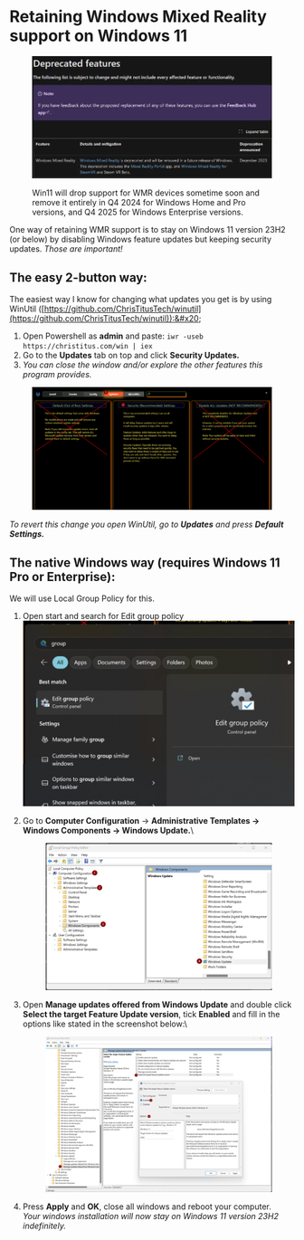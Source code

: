 # Retaining Windows Mixed Reality support on Windows 11

<figure><img src="../.gitbook/assets/image.png" alt=""><figcaption><p>Win11 will drop support for WMR devices sometime soon and remove it entirely in Q4 2024 for Windows Home and Pro versions, and Q4 2025 for Windows Enterprise versions.</p></figcaption></figure>

One way of retaining WMR support is to stay on Windows 11 version 23H2 (or below) by disabling Windows feature updates but keeping security updates. _Those are important!_



## The easy 2-button way:

The easiest way I know for changing what updates you get is by using WinUtil ([https://github.com/ChrisTitusTech/winutil](https://github.com/ChrisTitusTech/winutil)):&#x20;

1. Open Powershell as **admin** and paste: `iwr -useb https://christitus.com/win | iex`
2. Go to the **Updates** tab on top and click **Security Updates.**
3. _You can close the window and/or explore the other features this program provides._

<div align="center" data-full-width="true">

<figure><img src="../.gitbook/assets/image (1).png" alt=""><figcaption></figcaption></figure>

</div>

_To revert this change you open WinUtil, go to **Updates** and press **Default Settings.**_



## The native Windows way (requires Windows 11 Pro or Enterprise):

We will use Local Group Policy for this.



1. Open start and search for Edit group policy\
   ![](<../.gitbook/assets/image (2).png>)
2.  Go to **Computer Configuration** -> **Administrative Templates -> Windows Components -> Windows Update.**\


    <figure><img src="../.gitbook/assets/image (6).png" alt=""><figcaption></figcaption></figure>
3.  Open **Manage updates offered from Windows Update** and double click **Select the target Feature Update version**, tick **Enabled** and fill in the options like stated in the screenshot below:\


    <figure><img src="../.gitbook/assets/image (9).png" alt=""><figcaption></figcaption></figure>


4. Press **Apply** and **OK**, close all windows and reboot your computer.\
   _Your windows installation will now stay on Windows 11 version 23H2 indefinitely._
